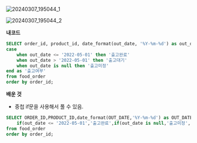 
![20240307_195044_1](https://github.com/junhosong0/MySQL/assets/117610783/d1ef58c7-4b7f-4bd5-9759-363b96cef52f)

![20240307_195044_2](https://github.com/junhosong0/MySQL/assets/117610783/1cdd89d5-27c5-416a-a126-05367774f6c0)


**내코드**
```sql
SELECT order_id, product_id, date_format(out_date, '%Y-%m-%d') as out_date,
case 
    when out_date <= '2022-05-01' then '출고완료' 
    when out_date > '2022-05-01' then '출고대기' 
    when out_date is null then '출고미정' 
end as '출고여부'
from food_order
order by order_id;
```



**배운 것**
- 중첩 if문을 사용해서 풀 수 있음.

```sql
SELECT ORDER_ID,PRODUCT_ID,date_format(OUT_DATE,'%Y-%m-%d') as OUT_DATE, 
    if(out_date <= '2022-05-01','출고완료',if(out_date is null,'출고미정','출고대기')) as '출고여부'
from food_order
order by order_id;
```

